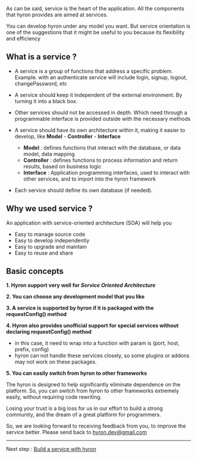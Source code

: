 As can be said, service is the heart of the application. All the components that hyron provides are aimed at services.

You can develop hyron under any model you want. But service orientation is one of the suggestions that it might be useful to you because its flexibility and efficiency

## What is a service ?

-   A service is a group of functions that address a specific problem.
    Example. with an authenticate service will include login, signup, logout, changePassword, etc

-   A service should keep it independent of the external environment. By turning it into a black box.

-   Other services should not be accessed in depth. Which need through a programmable interface is provided outside with the necessary methods

-   A service should have its own architecture within it, making it easier to develop, like **Model** - **Controller** - **Interface**

    -   **Model** : defines functions that interact with the database, or data model, data mapping
    -   **Controller** : defines functions to process information and return results, based on business logic
    -   **Interface** : Application programming interfaces, used to interact with other services, and to import into the hyron framework

-   Each service should define its own database (if needed).

## Why we used service ?

An application with service-oriented architecture (SOA) will help you

-   Easy to manage source code
-   Easy to develop independently
-   Easy to upgrade and maintain
-   Easy to reuse and share

## Basic concepts

**1. Hyron support very well for *Service Oriented Architecture***

**2. You can choose any development model that you like**

**3. A service is supported by hyron if it is packaged with the requestConfig() method**

**4. Hyron also provides unofficial support for special services without declaring requestConfig() method**

-   in this case, it need to wrap into a function with param is (port, host, prefix, config)
-   hyron can not handle these services closely, so some plugins or addons may not work on these packages.


**5. You can easily switch from hyron to other frameworks**

The hyron is designed to help significantly eliminate dependence on the platform. So, you can switch from hyron to other frameworks extremely easily, without requiring code rewriting.

Losing your trust is a big loss for us in our effort to build a strong community, and the dream of a great platform for programmers.

So, we are looking forward to receiving feedback from you, to improve the service better. Please send back to hyron.dev@gmail.com

---

Next step : [Build a service with hyron]()
